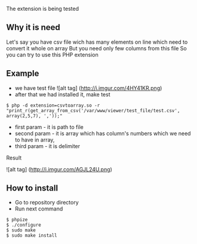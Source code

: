 The extension is being tested

## Why it is need 

Let's say you have csv file wich has many elements on line which  need to convert it whole on array
But you need only few columns from this file
So you can try to use this PHP extension

## Example
- we have test file
![alt tag] (http://i.imgur.com/4HY41KR.png)
- after that we had installed it, make test
```
$ php -d extension=csvtoarray.so -r "print_r(get_array_from_csv('/var/www/viewer/test_file/test.csv', array(2,5,7), ','));"
```
- first param - it is path to file
- second param - it is array which has column's numbers which we need to have in array, 
- third param - it is delimiter

Result

![alt tag] (http://i.imgur.com/AGJL24U.png)

## How to install
- Go to repository directory
- Run next command
```
$ phpize
$ ./configure
$ sudo make
$ sudo make install
```
